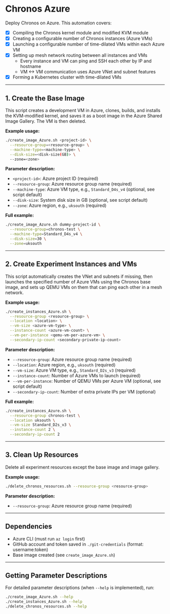 # Chronos Azure

Deploy Chronos on Azure. This automation covers:

- [x] Compiling the Chronos kernel module and modified KVM module
- [x] Creating a configurable number of Chronos instances (Azure VMs)
- [x] Launching a configurable number of time-dilated VMs within each Azure VM
- [x] Setting up mesh network routing between all instances and VMs
    - Every instance and VM can ping and SSH each other by IP and hostname
    - VM <-> VM communication uses Azure VNet and subnet features
- [x] Forming a Kubernetes cluster with time-dilated VMs

---

## 1. Create the Base Image

This script creates a development VM in Azure, clones, builds, and installs the KVM-modified kernel, and saves it as a boot image in the Azure Shared Image Gallery. The VM is then deleted.

**Example usage:**
```bash
./create_image_Azure.sh <project-id> \
  --resource-group=<resource-group> \
  --machine-type=<machine-type> \
  --disk-size=<disk-size(GB)> \
  --zone=<zone>
```
**Parameter description:**
- `<project-id>`: Azure project ID (required)
- `--resource-group`: Azure resource group name (required)
- `--machine-type`: Azure VM type, e.g., `Standard_D4s_v4` (optional, see script default)
- `--disk-size`: System disk size in GB (optional, see script default)
- `--zone`: Azure region, e.g., `uksouth` (required)

**Full example:**
```bash
./create_image_Azure.sh dummy-project-id \
  --resource-group=chronos-test \
  --machine-type=Standard_D4s_v4 \
  --disk-size=30 \
  --zone=uksouth
```

---

## 2. Create Experiment Instances and VMs

This script automatically creates the VNet and subnets if missing, then launches the specified number of Azure VMs using the Chronos base image, and sets up QEMU VMs on them that can ping each other in a mesh network.

**Example usage:**
```bash
./create_instances_Azure.sh \
  --resource-group <resource-group> \
  --location <location> \
  --vm-size <azure-vm-type> \
  --instance-count <azure-vm-count> \
  --vm-per-instance <qemu-vm-per-azure-vm> \
  --secondary-ip-count <secondary-private-ip-count>
```
**Parameter description:**
- `--resource-group`: Azure resource group name (required)
- `--location`: Azure region, e.g., `uksouth` (required)
- `--vm-size`: Azure VM type, e.g., `Standard_D2s_v3` (required)
- `--instance-count`: Number of Azure VMs to launch (required)
- `--vm-per-instance`: Number of QEMU VMs per Azure VM (optional, see script default)
- `--secondary-ip-count`: Number of extra private IPs per VM (optional)

**Full example:**
```bash
./create_instances_Azure.sh \
  --resource-group chronos-test \
  --location uksouth \
  --vm-size Standard_D2s_v3 \
  --instance-count 2 \
  --secondary-ip-count 2
```

---

## 3. Clean Up Resources

Delete all experiment resources except the base image and image gallery.

**Example usage:**
```bash
./delete_chronos_resources.sh --resource-group <resource-group>
```
**Parameter description:**
- `--resource-group`: Azure resource group name (required)

---

## Dependencies

- Azure CLI (must run `az login` first)
- GitHub account and token saved in `./git-credentials` (format: username:token)
- Base image created (see `create_image_Azure.sh`)

---

## Getting Parameter Descriptions

For detailed parameter descriptions (when `--help` is implemented), run:
```bash
./create_image_Azure.sh --help
./create_instances_Azure.sh --help
./delete_chronos_resources.sh --help
```
